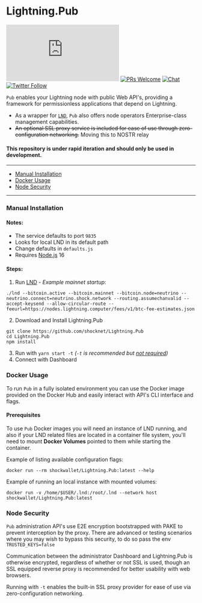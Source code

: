 # Lightning.Pub

![GitHub last commit](https://img.shields.io/github/last-commit/shocknet/Lightning.Pub?style=flat-square)
[![PRs Welcome](https://img.shields.io/badge/PRs-welcome-brightgreen.svg?style=flat-square)](http://makeapullrequest.com) 
[![Chat](https://img.shields.io/badge/chat-on%20Telegram-blue?style=flat-square)](https://t.me/ShockBTC)
[![Twitter Follow](https://img.shields.io/twitter/follow/ShockBTC?style=flat-square)](https://twitter.com/ShockBTC)

<p></p>

`Pub` enables your Lightning node with public Web API's, providing a framework for permissionless applications that depend on Lightning. 
- As a wrapper for [`LND`](https://github.com/lightningnetwork/lnd/releases), `Pub` also offers node operators Enterprise-class management capabilities. 
- ~~An optional SSL proxy service is included for ease of use through zero-configuration networking.~~ Moving this to NOSTR relay<br>

#### This repository is under rapid iteration and should only be used in development.



---
<!-- - [Easy Installation](#easy-installation)-->
- [Manual Installation](#manual-installation)
- [Docker Usage](#docker-usage)
- [Node Security](#node-security)
<!--- - [Docker for Raspberry Pi](#docker-for-raspberry-pi) -->
---
<!--- - ### Easy Installation

For easy setup on your Laptop/Desktop, [a node wizard is available here.](https://github.com/shocknet/wizard)-->


### Manual Installation
#### Notes:
* The service defaults to port `9835` 
* Looks for local LND in its default path 
* Change defaults in `defaults.js`
* Requires [Node.js](https://nodejs.org) 16

#### Steps:
1) Run [LND](https://github.com/lightningnetwork/lnd/releases) - *Example mainnet startup*:

 ```
 ./lnd --bitcoin.active --bitcoin.mainnet --bitcoin.node=neutrino --neutrino.connect=neutrino.shock.network --routing.assumechanvalid --accept-keysend --allow-circular-route --feeurl=https://nodes.lightning.computer/fees/v1/btc-fee-estimates.json
 ```


2) Download and Install Lightning.Pub

```
git clone https://github.com/shocknet/Lightning.Pub
cd Lightning.Pub
npm install
```

3) Run with `yarn start -t` *(`-t` is recommended but [not required](#node-security))*
4) Connect with Dashboard


### Docker Usage
To run `Pub` in a fully isolated environment you can use the Docker image
provided on the Docker Hub and easily interact with API's CLI interface and flags.

#### Prerequisites
To use `Pub` Docker images you will need an instance of LND running, and
also if your LND related files are located in a container file system, you'll need to mount **Docker Volumes** pointed to them while starting the container.

Example of listing available configuration flags:
```
docker run --rm shockwallet/Lightning.Pub:latest --help
```
Example of running an local instance with mounted volumes:
```
docker run -v /home/$USER/.lnd:/root/.lnd --network host shockwallet/Lightning.Pub:latest
```

### Node Security 

`Pub` administration API's use E2E encryption bootstrapped with PAKE to prevent interception by the proxy. There are advanced or testing scenarios where you may wish to bypass this security, to do so pass the env `TRUSTED_KEYS=false`

Communication between the administrator Dashboard and Lightning.Pub is otherwise encrypted, regardless of whether or not SSL is used, though an SSL equipped reverse proxy is recommended for better usability with web browsers. 

Running with `-t` enables the built-in SSL proxy provider for ease of use via zero-configuration networking.
